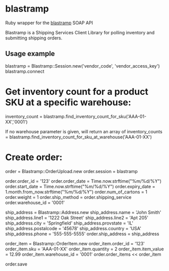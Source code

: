 blastramp
=========

Ruby wrapper for the [blastramp](http://blastramp.com) SOAP API 

Blastramp is a Shipping Services Client Library for polling inventory and submitting shipping orders.

Usage example
-------------

  blastramp = Blastramp::Session.new('vendor_code', 'vendor_access_key')
  blastramp.connect

  # Get inventory count for a product SKU at a specific warehouse:
  inventory_count = blastramp.find_inventory_count_for_sku('AAA-01-XX','0001')

  If no warehouse parameter is given, will return an array of 
  inventory_counts = blastramp.find_inventory_count_for_sku_at_warehouse('AAA-01-XX')

  # Create order:
  order = Blastramp::OrderUpload.new
  order.session = blastramp

  order.order_id = '123'
  order.order_date = Time.now.strftime("%m/%d/%Y")
  order.start_date = Time.now.strftime("%m/%d/%Y")
  order.expiry_date = 1.month.from_now.strftime("%m/%d/%Y")
  order.num_of_cartons = 1
  order.weight = 1
  order.ship_method = order.shipping_service
  order.warehouse_id = '0001'

  ship_address = Blastramp::Address.new
  ship_address.name = 'John Smith'
  ship_address.line1 = '1222 Oak Street'
  ship_address.line2 = 'Apt 205'
  ship_address.city = 'Springfield'
  ship_address.provstate = 'IL'
  ship_address.postalcode = '45678'
  ship_address.country = 'USA'
  ship_address.phone = '555-555-5555'
  order.ship_address = ship_address

  order_item = Blastramp::OrderItem.new
  order_item.order_id = '123'
  order_item.sku = 'AAA-01-XX'
  order_item.quantity = 2
  order_item.item_value = 12.99
  order_item.warehouse_id = '0001'
  order.order_items << order_item

  order.save
